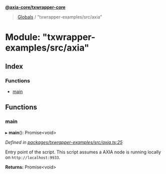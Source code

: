 **[@axia-core/txwrapper-core](../README.md)**

> [Globals](../globals.md) / "txwrapper-examples/src/axia"

# Module: "txwrapper-examples/src/axia"

## Index

### Functions

* [main](_txwrapper_examples_src_axia_.md#main)

## Functions

### main

▸ **main**(): Promise<void\>

*Defined in [packages/txwrapper-examples/src/axia.ts:25](https://github.com/axia-core/txwrapper-core/blob/731a943/packages/txwrapper-examples/src/axia.ts#L25)*

Entry point of the script. This script assumes a AXIA node is running
locally on `http://localhost:9933`.

**Returns:** Promise<void\>
